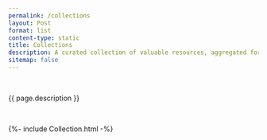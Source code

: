 ```yaml
---
permalink: /collections
layout: Post
format: list
content-type: static
title: Collections
description: A curated collection of valuable resources, aggregated for convenience.
sitemap: false
---
```


<br>

{{ page.description }}

<br>

{%- include Collection.html -%}

